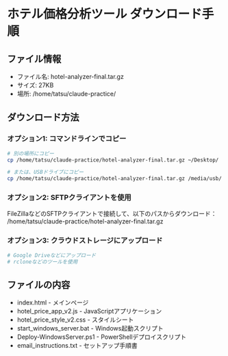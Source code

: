 # ホテル価格分析ツール ダウンロード手順

## ファイル情報
- ファイル名: hotel-analyzer-final.tar.gz
- サイズ: 27KB
- 場所: /home/tatsu/claude-practice/

## ダウンロード方法

### オプション1: コマンドラインでコピー
```bash
# 別の場所にコピー
cp /home/tatsu/claude-practice/hotel-analyzer-final.tar.gz ~/Desktop/

# または、USBドライブにコピー
cp /home/tatsu/claude-practice/hotel-analyzer-final.tar.gz /media/usb/
```

### オプション2: SFTPクライアントを使用
FileZillaなどのSFTPクライアントで接続して、以下のパスからダウンロード：
/home/tatsu/claude-practice/hotel-analyzer-final.tar.gz

### オプション3: クラウドストレージにアップロード
```bash
# Google Driveなどにアップロード
# rcloneなどのツールを使用
```

## ファイルの内容
- index.html - メインページ
- hotel_price_app_v2.js - JavaScriptアプリケーション
- hotel_price_style_v2.css - スタイルシート
- start_windows_server.bat - Windows起動スクリプト
- Deploy-WindowsServer.ps1 - PowerShellデプロイスクリプト
- email_instructions.txt - セットアップ手順書